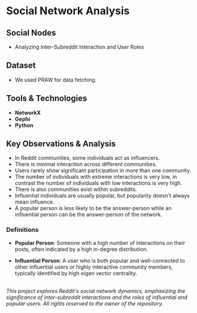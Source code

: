 # Social Network Analysis

## Social Nodes
- Analyzing Inter-Subreddit Interaction and User Roles

## Dataset
- We used PRAW for data fetching.

## Tools & Technologies
- **NetworkX**
- **Gephi**
- **Python**

## Key Observations & Analysis
- In Reddit communities, some individuals act as influencers.
- There is minimal interaction across different communities.
- Users rarely show significant participation in more than one community.
- The number of individuals with extreme interactions is very low, in contrast the number of individuals with low interactions is very high.
- There is also communities exist within subreddits.
- Influential individuals are usually popular, but popularity doesn't always mean influence.
- A popular person is less likely to be the answer-person while an influential person can be the answer-person of the network.

### Definitions
- **Popular Person**: Someone with a high number of interactions on their posts, often indicated by a high in-degree distribution.

- **Influential Person**: A user who is both popular and well-connected to other influential users or highly interactive community members, typically identified by high eigen vector centrality.

<br>
<em>This project explores Reddit's social network dynamics, emphasizing the significance of inter-subreddit interactions and the roles of influential and popular users. All rights reserved to the owner of the repository.</em>

